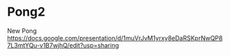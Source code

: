 # Pong2
New Pong
https://docs.google.com/presentation/d/1muVrJvM1yrxy8eDaRSKprNwQP87L3mtYQu-v1B7wjhQ/edit?usp=sharing
